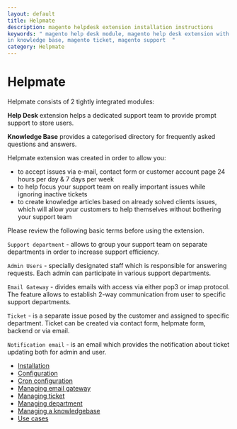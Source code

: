 ```yaml
---
layout: default
title: Helpmate
description: magento helpdesk extension installation instructions
keywords: " magento help desk module, magento help desk extension with built
in knowledge base, magento ticket, magento support  "
category: Helpmate
---
```


# Helpmate

Helpmate consists of 2 tightly integrated modules:

**Help Desk** extension helps a dedicated support team to provide prompt support to store users.

**Knowledge Base** provides a categorised directory for frequently asked questions and answers.

Helpmate extension was created in order to allow you:

* to accept issues via e-mail, contact form or customer account page 24 hours per day & 7 days per week
* to help focus your support team on really important issues while ignoring inactive tickets
* to create knowledge articles based on already solved clients issues, which will allow your customers to help themselves without bothering your support team

Please review the following basic terms before using the extension.

`Support department` - allows to group your support team on separate departments in order to increase support efficiency.

`Admin Users` - specially designated staff which is responsible for answering requests. Each admin can participate in various support departments.

`Email Gateway` - divides emails with access via either pop3 or imap protocol. The feature allows to establish 2-way communication from user to specific support departments.

`Ticket` - is a separate issue posed by the customer and assigned to specific department. Ticket can be created via contact form, helpmate form, backend or via email.

`Notification email` - is an email which provides the notification about ticket updating both for admin and user.

- [Installation](installation/)
- [Configuration](configuration/)
- [Cron configuration](cron-configuration/)
- [Managing email gateway](managing-email-gateway/)
- [Managing ticket](managing-ticket/)
- [Managing department](managing-department/)
- [Managing a knowledgebase](managing-a-knowledgebase/)
- [Use cases](use-cases/)
